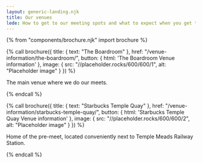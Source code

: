 ```yaml
---
layout: generic-landing.njk
title: Our venues
lede: How to get to our meeting spots and what to expect when you get there.
---
```


{% from "components/brochure.njk" import brochure %}

{% call brochure({
  title: {
    text: "The Boardroom"
  },
  href: "/venue-information/the-boardroom/",
  button: {
    html: '<span class="bf-!-sr">The Boardroom</span> Venue information'
  },
  image: {
    src: "//placeholder.rocks/600/600/1",
    alt: "Placeholder image"
  }
}) %}

  <p>The main venue where we do our meets.</p>
{% endcall %}

{% call brochure({
  title: {
    text: "Starbucks Temple Quay"
  },
  href: "/venue-information/starbucks-temple-quay/",
  button: {
    html: '<span class="bf-!-sr">Starbucks Temple Quay</span> Venue information'
  },
  image: {
    src: "//placeholder.rocks/600/600/2",
    alt: "Placeholder image"
  }
}) %}

  <p>Home of the pre-meet, located conveniently next to Temple Meads Railway Station.</p>
{% endcall %}
